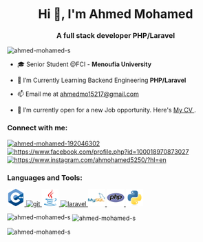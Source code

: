 <h1 align="center">Hi 👋, I'm Ahmed Mohamed</h1>
<h3 align="center">A full stack developer PHP/Laravel</h3>

<p align="left"> <img src="https://komarev.com/ghpvc/?username=ahmed-mohamed-s&label=Profile%20views&color=0e75b6&style=flat" alt="ahmed-mohamed-s" /> </p>




- 🎓 Senior Student @FCI - **Menoufia University**

- 🌱 I’m Currently Learning Backend Engineering **PHP/Laravel**
-  📫 Email me at <a href="mailto:ahmedmo15217@gmail.com">ahmedmo15217@gmail.com</a>
- 💼 I’m currently open for a new Job opportunity. Here's <a href="https://drive.google.com/file/d/11tofRRNWLiwFteV97PSd6ZyHeiaLokHx/view?usp=drive_link" target="_blank">My CV </a>.

<h3 align="left">Connect with me:</h3>
<p align="left">
<a href="https://www.linkedin.com/in/ahmed-mohamed-192046302" target="_blank"><img align="center" src="https://raw.githubusercontent.com/rahuldkjain/github-profile-readme-generator/master/src/images/icons/Social/linked-in-alt.svg" alt="ahmed-mohamed-192046302" height="30" width="40" /></a>
<a href="https://www.facebook.com/profile.php?id=100018970873027" target="_blank"><img align="center" src="https://raw.githubusercontent.com/rahuldkjain/github-profile-readme-generator/master/src/images/icons/Social/facebook.svg" alt="https://www.facebook.com/profile.php?id=100018970873027" height="30" width="40" /></a>
<a href="https://www.instagram.com/ahmohamed5250/?hl=en" target="_blank"><img align="center" src="https://raw.githubusercontent.com/rahuldkjain/github-profile-readme-generator/master/src/images/icons/Social/instagram.svg" alt="https://www.instagram.com/ahmohamed5250/?hl=en" height="30" width="40" /></a>
</p>

<h3 align="left">Languages and Tools:</h3>
<p align="left"> <a href="https://www.w3schools.com/cpp/" target="_blank" rel="noreferrer"> <img src="https://raw.githubusercontent.com/devicons/devicon/master/icons/cplusplus/cplusplus-original.svg" alt="cplusplus" width="40" height="40"/> </a> <a href="https://git-scm.com/" target="_blank" rel="noreferrer"> <img src="https://www.vectorlogo.zone/logos/git-scm/git-scm-icon.svg" alt="git" width="40" height="40"/> </a> <a href="https://www.java.com" target="_blank" rel="noreferrer"> <img src="https://raw.githubusercontent.com/devicons/devicon/master/icons/java/java-original.svg" alt="java" width="40" height="40"/> </a> <a href="https://laravel.com/" target="_blank" rel="noreferrer">
    <img src="https://github.com/laravel/art/blob/master/logo-lockup/5%20SVG/1%20PMS/laravel-logolockup-PMS-red-1788C.svg" alt="laravel" width="60" height="60"/>
  </a> <a href="https://www.mysql.com/" target="_blank" rel="noreferrer"> <img src="https://raw.githubusercontent.com/devicons/devicon/master/icons/mysql/mysql-original-wordmark.svg" alt="mysql" width="40" height="40"/> </a> <a href="https://www.php.net" target="_blank" rel="noreferrer"> <img src="https://raw.githubusercontent.com/devicons/devicon/master/icons/php/php-original.svg" alt="php" width="40" height="40"/> </a> <a href="https://www.python.org" target="_blank" rel="noreferrer"> <img src="https://raw.githubusercontent.com/devicons/devicon/master/icons/python/python-original.svg" alt="python" width="40" height="40"/> </a> </p>

<p><img align="left" src="https://github-readme-stats.vercel.app/api/top-langs?username=ahmed-mohamed-s&show_icons=true&locale=en&layout=compact" alt="ahmed-mohamed-s" /></p>

<p>&nbsp;<img align="center" src="https://github-readme-stats.vercel.app/api?username=ahmed-mohamed-s&show_icons=true&locale=en" alt="ahmed-mohamed-s" /></p>

<p><img align="center" src="https://github-readme-streak-stats.herokuapp.com/?user=ahmed-mohamed-s&" alt="ahmed-mohamed-s" /></p>
